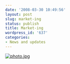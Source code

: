 ```yaml
---
date: '2008-03-30 10:49:56'
layout: post
slug: market-ing
status: publish
title: Market-ing
wordpress_id: '637'
categories:
- News and updates
---
```


[![photo.jpg](http://fnord.phfactor.net/wp-photos/thumb.20080330-104956-1.jpg)](http://fnord.phfactor.net/wp-photos/20080330-104956-1.jpg)




 
